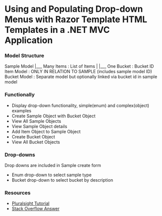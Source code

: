 # Using and Populating Drop-down Menus with Razor Template HTML Templates in a .NET MVC Application

### Model Structure 
Sample Model
|___ Many Items : List of Items
|
|___ One Bucket : Bucket ID
Item Model : ONLY IN RELATION TO SAMPLE (includes sample model ID)
Bucket Model : Separate model but optionally linked via bucket id in sample model

### Functionally
- Display drop-down functionality, simple(enum) and complex(object) examples 
- Create Sample Object with Bucket Object
- View All Sample Objects
- View Sample Object details
- Add Item Object to Sample Object
- Create Bucket Object
- View All Bucket Objects

### Drop-downs
Drop downs are included in Sample create form
- Enum drop-down to select sample type
- Bucket drop-down to select bucket by description

### Resources

- [Pluralsight Tutorial](https://www.pluralsight.com/guides/asp-net-mvc-populating-dropdown-lists-in-razor-views-using-the-mvvm-design-pattern-entity-framework-and-ajax)
- [Stack Overflow Answer](https://stackoverflow.com/questions/18382311/populating-a-razor-dropdownlist-from-a-listobject-in-mvc)



